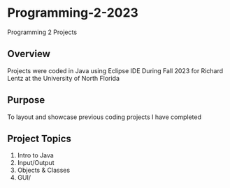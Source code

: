 # Programming-2-2023
Programming 2 Projects

## Overview 
Projects were coded in Java using Eclipse IDE
During Fall 2023 for Richard Lentz at the University of North Florida

## Purpose
To layout and showcase previous coding projects I have completed

## Project Topics
1) Intro to Java
2) Input/Output
3) Objects & Classes
4) GUI/

